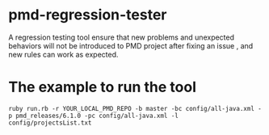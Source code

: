 # pmd-regression-tester
A regression testing tool ensure that new problems and unexpected behaviors will not be introduced to PMD project after fixing an issue , and new rules can work as expected. 
# The example to run the tool
`ruby run.rb -r YOUR_LOCAL_PMD_REPO -b master -bc config/all-java.xml -p pmd_releases/6.1.0 -pc config/all-java.xml -l config/projectsList.txt`
